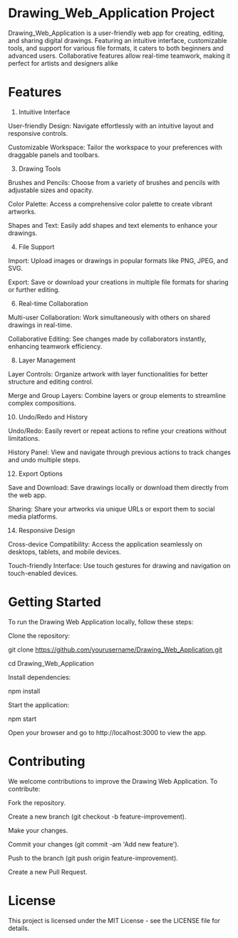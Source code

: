 # Drawing_Web_Application Project
 Drawing_Web_Application is a user-friendly web app for creating, editing, and sharing digital drawings. Featuring an intuitive interface, customizable tools, and support for various file formats, it caters to both beginners and advanced users. Collaborative features allow real-time teamwork, making it perfect for artists and designers alike

# Features

1. Intuitive Interface
   
User-friendly Design: Navigate effortlessly with an intuitive layout and responsive controls.

Customizable Workspace: Tailor the workspace to your preferences with draggable panels and toolbars.

3. Drawing Tools

Brushes and Pencils: Choose from a variety of brushes and pencils with adjustable sizes and opacity.

Color Palette: Access a comprehensive color palette to create vibrant artworks.

Shapes and Text: Easily add shapes and text elements to enhance your drawings.

4. File Support
   
Import: Upload images or drawings in popular formats like PNG, JPEG, and SVG.

Export: Save or download your creations in multiple file formats for sharing or further editing.

6. Real-time Collaboration
   
Multi-user Collaboration: Work simultaneously with others on shared drawings in real-time.

Collaborative Editing: See changes made by collaborators instantly, enhancing teamwork efficiency.

8. Layer Management
   
Layer Controls: Organize artwork with layer functionalities for better structure and editing control.

Merge and Group Layers: Combine layers or group elements to streamline complex compositions.

10. Undo/Redo and History
    
Undo/Redo: Easily revert or repeat actions to refine your creations without limitations.

History Panel: View and navigate through previous actions to track changes and undo multiple steps.

12. Export Options
    
Save and Download: Save drawings locally or download them directly from the web app.

Sharing: Share your artworks via unique URLs or export them to social media platforms.

14. Responsive Design
    
Cross-device Compatibility: Access the application seamlessly on desktops, tablets, and mobile devices.

Touch-friendly Interface: Use touch gestures for drawing and navigation on touch-enabled devices.

# Getting Started

To run the Drawing Web Application locally, follow these steps:

Clone the repository:

git clone https://github.com/yourusername/Drawing_Web_Application.git

cd Drawing_Web_Application

Install dependencies:

npm install

Start the application:

npm start

Open your browser and go to http://localhost:3000 to view the app.

# Contributing

We welcome contributions to improve the Drawing Web Application. To contribute:

Fork the repository.

Create a new branch (git checkout -b feature-improvement).

Make your changes.

Commit your changes (git commit -am 'Add new feature').

Push to the branch (git push origin feature-improvement).

Create a new Pull Request.

# License

This project is licensed under the MIT License - see the LICENSE file for details.

